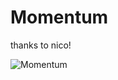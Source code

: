 # Momentum

thanks to nico!

![Momentum](https://user-images.githubusercontent.com/85926257/152490879-331cb4c2-2e9c-4ed6-b9e9-7c026c9a1f7f.PNG)

